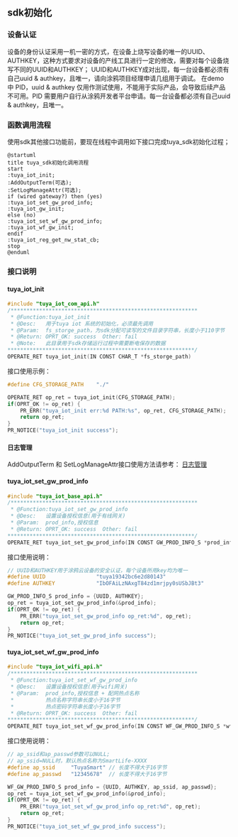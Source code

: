 ## sdk初始化

### 设备认证
设备的身份认证采用一机一密的方式，在设备上烧写设备的唯一的UUID、AUTHKEY，这种方式要求对设备的产线工具进行一定的修改，需要对每个设备烧写不同的UUID和AUTHKEY；
UUID和AUTHKEY成对出现，每一台设备都必须有自己uuid & authkey，且唯一，请向涂鸦项目经理申请几组用于调试。
在demo 中 PID，uuid & authkey
仅用作测试使用，不能用于实际产品，会导致后续产品不可用。PID
需要用户自行从涂鸦开发者平台申请。每一台设备都必须有自己uuid &
authkey，且唯一。

### 函数调用流程

使用sdk其他接口功能前，要现在线程中调用如下接口完成tuya_sdk初始化过程；

```uml
@startuml
title tuya_sdk初始化调用流程
start
:tuya_iot_init;
:AddOutputTerm(可选);
:SetLogManageAttr(可选);
if (wired gateway?) then (yes)
:tuya_iot_set_gw_prod_info;
:tuya_iot_gw_init;
else (no)
:tuya_iot_set_wf_gw_prod_info;
:tuya_iot_wf_gw_init;
endif
:tuya_iot_reg_get_nw_stat_cb;
stop
@enduml
```

### 接口说明

#### tuya_iot_init

```c
#include "tuya_iot_com_api.h"
/***********************************************************
 * @Function:tuya_iot_init
 * @Desc:   用于tuya iot 系统的初始化，必须最先调用
 * @Param:  fs_storge_path，为sdk分配可读写的文件目录字符串，长度小于110字节
 * @Return: OPRT_OK: success  Other: fail
 * @Note:   此目录用于sdk存储运行过程中需要断电保存的数据
***********************************************************/
OPERATE_RET tuya_iot_init(IN CONST CHAR_T *fs_storge_path)
```

接口使用示例：

```c
#define CFG_STORAGE_PATH    "./"

OPERATE_RET op_ret = tuya_iot_init(CFG_STORAGE_PATH);
if(OPRT_OK != op_ret) {
    PR_ERR("tuya_iot_init err:%d PATH:%s", op_ret, CFG_STORAGE_PATH);
    return op_ret;
}
PR_NOTICE("tuya_iot_init success");
```
#### 日志管理
AddOutputTerm 和 SetLogManageAttr接口使用方法请参考：
[日志管理](log_manage.md)

#### tuya_iot_set_gw_prod_info
```c
#include "tuya_iot_base_api.h"
/***********************************************************
 * @Function:tuya_iot_set_gw_prod_info
 * @Desc:   设置设备授权信息(用于有线网关)
 * @Param:  prod_info,授权信息
 * @Return: OPRT_OK: success  Other: fail
***********************************************************/
OPERATE_RET tuya_iot_set_gw_prod_info(IN CONST GW_PROD_INFO_S *prod_info);
```
接口使用说明：
```c
// UUID和AUTHKEY用于涂鸦云设备的安全认证，每个设备所用key均为唯一
#define UUID                "tuya19342bc6e2d80143"
#define AUTHKEY             "IbOFAiLzNAxgT84zd1mrjpy0sUSbJBt3"

GW_PROD_INFO_S prod_info = {UUID, AUTHKEY};
op_ret = tuya_iot_set_gw_prod_info(&prod_info);
if(OPRT_OK != op_ret) {
    PR_ERR("tuya_iot_set_gw_prod_info op_ret:%d", op_ret);
    return op_ret;
}
PR_NOTICE("tuya_iot_set_gw_prod_info success");
```

#### tuya_iot_set_wf_gw_prod_info
```c
#include "tuya_iot_wifi_api.h"
/***********************************************************
 * @Function:tuya_iot_set_wf_gw_prod_info
 * @Desc:   设置设备授权信息(用于wifi网关)
 * @Param:  prod_info,授权信息 + 配网热点名称
 *          热点名称字符串长度小于16字节
 *          热点密码字符串长度小于16字节
 * @Return: OPRT_OK: success  Other: fail
***********************************************************/
OPERATE_RET tuya_iot_set_wf_gw_prod_info(IN CONST WF_GW_PROD_INFO_S *wf_prod_info);
```
接口使用说明：
```c
// ap_ssid和ap_passwd参数可以NULL;
// ap_ssid=NULL时，默认热点名称为SmartLife-XXXX
#define ap_ssid     "TuyaSmart" // 长度不得大于16字节
#define ap_passwd   "12345678"  // 长度不得大于16字节

WF_GW_PROD_INFO_S prod_info = {UUID, AUTHKEY, ap_ssid, ap_passwd};
op_ret = tuya_iot_set_wf_gw_prod_info(&prod_info);
if(OPRT_OK != op_ret) {
    PR_ERR("tuya_iot_set_wf_gw_prod_info op_ret:%d", op_ret);
    return op_ret;
}
PR_NOTICE("tuya_iot_set_wf_gw_prod_info success");
```
